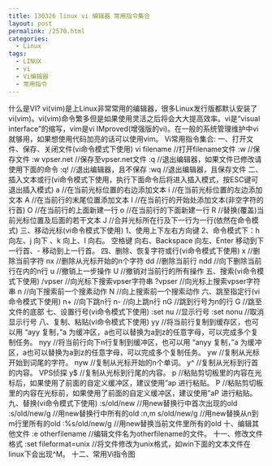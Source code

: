 ```yaml
---
title: 130326 linux vi 编辑器 常用指令集合
layout: post
permalink: /2570.html
categories:
  - Linux
tags:
  - LINUX
  - vi
  - Vi编辑器
  - 常用指令
---
```

什么是VI? vi(vim)是上Linux非常常用的编辑器，很多Linux发行版都默认安装了vi(vim)。vi(vim)命令繁多但是如果使用灵活之后将会大大提高效率。vi是“visual interface”的缩写，vim是vi IMproved(增强版的vi)。在一般的系统管理维护中vi就够用，如果想使用代码加亮的话可以使用vim。 Vi常用指令集合: 一、打开文件、保存、关闭文件(vi命令模式下使用) vi filename //打开filename文件 :w //保存文件 :w vpser.net //保存至vpser.net文件 :q //退出编辑器，如果文件已修改请使用下面的命令 :q! //退出编辑器，且不保存 :wq //退出编辑器，且保存文件 二、插入文本或行(vi命令模式下使用，执行下面命令后将进入插入模式，按ESC键可退出插入模式) a //在当前光标位置的右边添加文本 i //在当前光标位置的左边添加文本 A //在当前行的末尾位置添加文本 I //在当前行的开始处添加文本(非空字符的行首) O //在当前行的上面新建一行 o //在当前行的下面新建一行 R //替换(覆盖)当前光标位置及后面的若干文本 J //合并光标所在行及下一行为一行(依然在命令模式) 三、移动光标(vi命令模式下使用) 1、使用上下左右方向键 2、命令模式下：h 向左、j 向下 、k 向上、l 向右。 空格键 向右、Backspace 向左、Enter 移动到下一行首、- 移动到上一行首。 四、删除、恢复字符或行(vi命令模式下使用) x //删除当前字符 nx //删除从光标开始的n个字符 dd //删除当前行 ndd //向下删除当前行在内的n行 u //撤销上一步操作 U //撤销对当前行的所有操作 五、搜索(vi命令模式下使用) /vpser //向光标下搜索vpser字符串 ?vpser //向光标上搜索vpser字符串 n //向下搜索前一个搜素动作 N //向上搜索前一个搜索动作 六、跳至指定行(vi命令模式下使用) n+ //向下跳n行 n- //向上跳n行 nG //跳到行号为n的行 G //跳至文件的底部 七、设置行号(vi命令模式下使用) :set nu //显示行号 :set nonu //取消显示行号 八、复制、粘贴(vi命令模式下使用) yy //将当前行复制到缓存区，也可以用 &#8220;ayy 复制，&#8221;a 为缓冲区，a也可以替换为a到z的任意字母，可以完成多个复制任务。 nyy //将当前行向下n行复制到缓冲区，也可以用 &#8220;anyy 复制，&#8221;a 为缓冲区，a也可以替换为a到z的任意字母，可以完成多个复制任务。 yw //复制从光标开始到词尾的字符。 nyw //复制从光标开始的n个单词。 y^ //复制从光标到行首的内容。 VPS侦探 y$ //复制从光标到行尾的内容。 p //粘贴剪切板里的内容在光标后，如果使用了前面的自定义缓冲区，建议使用&#8221;ap 进行粘贴。 P //粘贴剪切板里的内容在光标前，如果使用了前面的自定义缓冲区，建议使用&#8221;aP 进行粘贴。 九、替换(vi命令模式下使用) :s/old/new //用new替换行中首次出现的old :s/old/new/g //用new替换行中所有的old :n,m s/old/new/g //用new替换从n到m行里所有的old :%s/old/new/g //用new替换当前文件里所有的old 十、编辑其他文件 :e otherfilename //编辑文件名为otherfilename的文件。 十一、修改文件格式 :set fileformat=unix //将文件修改为unix格式，如win下面的文本文件在linux下会出现^M。 十二、常用Vi指令图